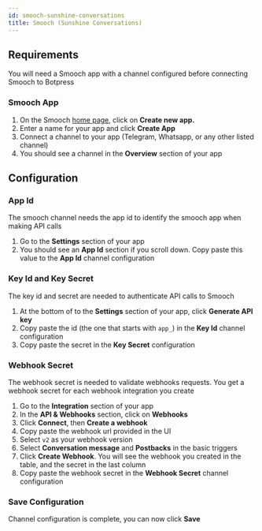 ```yaml
---
id: smooch-sunshine-conversations
title: Smooch (Sunshine Conversations)
---
```

## Requirements

You will need a Smooch app with a channel configured before connecting Smooch to Botpress

### Smooch App

1. On the Smooch [home page](https://app.smooch.io/), click on **Create new app.**
1. Enter a name for your app and click **Create App**
1. Connect a channel to your app (Telegram, Whatsapp, or any other listed channel)
1. You should see a channel in the **Overview** section of your app

## Configuration

### App Id

The smooch channel needs the app id to identify the smooch app when making API calls

1. Go to the **Settings** section of your app
1. You should see an **App Id** section if you scroll down. Copy paste this value to the **App Id** channel configuration

### Key Id and Key Secret

The key id and secret are needed to authenticate API calls to Smooch

1. At the bottom of to the **Settings** section of your app, click **Generate API key**
1. Copy paste the id (the one that starts with `app_`) in the **Key Id** channel configuration
1. Copy paste the secret in the **Key Secret** configuration

### Webhook Secret

The webhook secret is needed to validate webhooks requests. You get a webhook secret for each webhook integration you create

1. Go to the **Integration** section of your app
1. In the **API & Webhooks** section, click on **Webhooks**
1. Click **Connect**, then **Create a webhook**
1. Copy paste the webhook url provided in the UI
1. Select `v2` as your webhook version
1. Select **Conversation message** and **Postbacks** in the basic triggers
1. Click **Create Webhook**. You will see the webhook you created in the table, and the secret in the last column
1. Copy paste the webhook secret in the **Webhook Secret** channel configuration

### Save Configuration

Channel configuration is complete, you can now click **Save**

